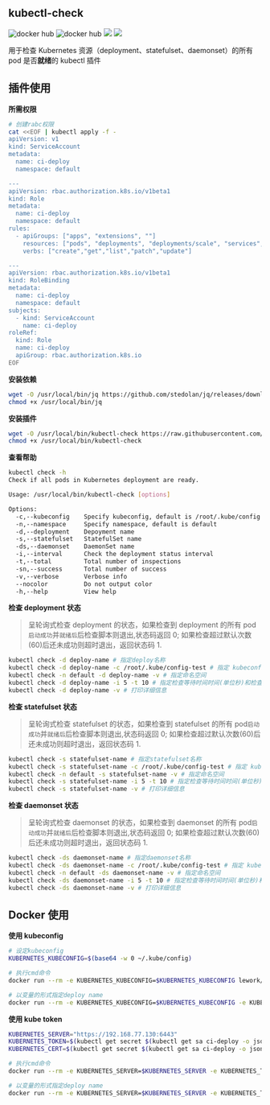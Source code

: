 ## kubectl-check

![docker hub](https://img.shields.io/docker/pulls/lework/kubectl-check.svg?style=flat-square)
![docker hub](https://img.shields.io/docker/stars/lework/kubectl-check.svg?style=flat-square)
[![](https://images.microbadger.com/badges/image/lework/kubectl-check.svg)](http://microbadger.com/images/lework/kubectl-check 'Get your own image badge on microbadger.com')
[![](https://images.microbadger.com/badges/version/lework/kubectl-check.svg)](http://microbadger.com/images/lework/kubectl-check 'Get your own version badge on microbadger.com')

用于检查 Kubernetes 资源（deployment、statefulset、daemonset）的所有 pod 是否**就绪**的 kubectl 插件

## 插件使用

**所需权限**

```bash
# 创建rabc权限
cat <<EOF | kubectl apply -f -
apiVersion: v1
kind: ServiceAccount
metadata:
  name: ci-deploy
  namespace: default

---
apiVersion: rbac.authorization.k8s.io/v1beta1
kind: Role
metadata:
  name: ci-deploy
  namespace: default
rules:
  - apiGroups: ["apps", "extensions", ""]
    resources: ["pods", "deployments", "deployments/scale", "services", "replicasets", "statefulsets", "statefulsets/scale", "daemonsets"]
    verbs: ["create","get","list","patch","update"]

---
apiVersion: rbac.authorization.k8s.io/v1beta1
kind: RoleBinding
metadata:
  name: ci-deploy
  namespace: default
subjects:
  - kind: ServiceAccount
    name: ci-deploy
roleRef:
  kind: Role
  name: ci-deploy
  apiGroup: rbac.authorization.k8s.io
EOF
```

**安装依赖**

```bash
wget -O /usr/local/bin/jq https://github.com/stedolan/jq/releases/download/jq-1.6/jq-linux64
chmod +x /usr/local/bin/jq
```

**安装插件**

```bash
wget -O /usr/local/bin/kubectl-check https://raw.githubusercontent.com/lework/kubectl-check/master/kubectl-check
chmod +x /usr/local/bin/kubectl-check
```

**查看帮助**

```bash
kubectl check -h
Check if all pods in Kubernetes deployment are ready.

Usage: /usr/local/bin/kubectl-check [options]

Options:
  -c,--kubeconfig    Specify kubeconfig, default is /root/.kube/config
  -n,--namespace     Specify namespace, default is default
  -d,--deployment    Depoyment name
  -s,--statefulset   StatefulSet name
  -ds,--daemonset    DaemonSet name
  -i,--interval      Check the deployment status interval
  -t,--total         Total number of inspections
  -sn,--success      Total number of success
  -v,--verbose       Verbose info
  --nocolor          Do not output color
  -h,--help          View help
```

**检查 deployment 状态**

> 呈轮询式检查 deployment 的状态，如果检查到 deployment 的所有 pod`启动成功`并`就绪后`后检查脚本则退出,状态码返回 0; 如果检查超过默认次数(60)后还未成功则超时退出，返回状态码 1.

```bash
kubectl check -d deploy-name # 指定deploy名称
kubectl check -d deploy-name -c /root/.kube/config-test # 指定 kubeconfig 文件
kubectl check -n default -d deploy-name -v # 指定命名空间
kubectl check -d deploy-name -i 5 -t 10 # 指定检查等待时间时间(单位秒)和检查次数
kubectl check -d deploy-name -v # 打印详细信息
```

**检查 statefulset 状态**

> 呈轮询式检查 statefulset 的状态，如果检查到 statefulset 的所有 pod`启动成功`并`就绪后`后检查脚本则退出,状态码返回 0; 如果检查超过默认次数(60)后还未成功则超时退出，返回状态码 1.

```bash
kubectl check -s statefulset-name # 指定statefulset名称
kubectl check -s statefulset-name -c /root/.kube/config-test # 指定 kubeconfig 文件
kubectl check -n default -s statefulset-name -v # 指定命名空间
kubectl check -s statefulset-name -i 5 -t 10 # 指定检查等待时间时间(单位秒)和检查次数
kubectl check -s statefulset-name -v # 打印详细信息
```

**检查 daemonset 状态**

> 呈轮询式检查 daemonset 的状态，如果检查到 daemonset 的所有 pod`启动成功`并`就绪后`后检查脚本则退出,状态码返回 0; 如果检查超过默认次数(60)后还未成功则超时退出，返回状态码 1.

```bash
kubectl check -ds daemonset-name # 指定daemonset名称
kubectl check -ds daemonset-name -c /root/.kube/config-test # 指定 kubeconfig 文件
kubectl check -n default -ds daemonset-name -v # 指定命名空间
kubectl check -ds daemonset-name -i 5 -t 10 # 指定检查等待时间时间(单位秒)和检查次数
kubectl check -ds daemonset-name -v # 打印详细信息
```

## Docker 使用

**使用 kubeconfig**

```bash
# 设定kubeconfig
KUBERNETES_KUBECONFIG=$(base64 -w 0 ~/.kube/config)

# 执行cmd命令
docker run --rm -e KUBERNETES_KUBECONFIG=$KUBERNETES_KUBECONFIG lework/kubectl-check:latest kubectl check -d deploy-name

# 以变量的形式指定deploy name
docker run --rm -e KUBERNETES_KUBECONFIG=$KUBERNETES_KUBECONFIG -e KUBERNETES_DEPLOY=deploy-name lework/kubectl-check:latest
```

**使用 kube token**

```bash
KUBERNETES_SERVER="https://192.168.77.130:6443"
KUBERNETES_TOKEN=$(kubectl get secret $(kubectl get sa ci-deploy -o jsonpath={.secrets[].name}) -o jsonpath={.data.token})
KUBERNETES_CERT=$(kubectl get secret $(kubectl get sa ci-deploy -o jsonpath={.secrets[].name}) -o "jsonpath={.data.ca\.crt}")

# 执行cmd命令
docker run --rm -e KUBERNETES_SERVER=$KUBERNETES_SERVER -e KUBERNETES_TOKEN=$KUBERNETES_TOKEN -e KUBERNETES_CERT=$KUBERNETES_CERT lework/kubectl-check:latest kubectl check -d deploy-name

# 以变量的形式指定deploy name
docker run --rm -e KUBERNETES_SERVER=$KUBERNETES_SERVER -e KUBERNETES_TOKEN=$KUBERNETES_TOKEN -e KUBERNETES_CERT=$KUBERNETES_CERT -e KUBERNETES_DEPLOY=deploy-name lework/kubectl-check:latest
```

